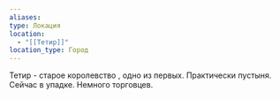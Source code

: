 ```yaml
---
aliases: 
type: Локация
location:
  - "[[Тетир]]"
location_type: Город
---
```


Тетир - старое королевство , одно из первых. Практически пустыня. Сейчас в упадке. Немного торговцев.